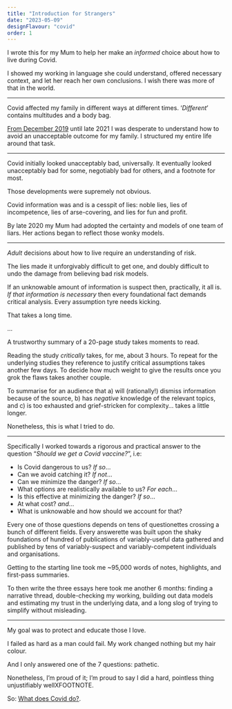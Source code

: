 ```yaml
---
title: "Introduction for Strangers"
date: "2023-05-09"
designFlavour: "covid"
order: 1
---
```


I wrote this for my Mum to help her make an _informed_ choice about how to live during Covid.

I showed my working in language she could understand, offered necessary context, and let her reach her own conclusions. I wish there was more of that in the world.

---

Covid affected my family in different ways at different times. ‘_Different_’ contains multitudes and a body bag.

[From December 2019](emailWarning) until late 2021 I was desperate to understand how to avoid an unacceptable outcome for my family. I structured my entire life around that task.

---

Covid initially looked unacceptably bad, universally. It eventually looked unacceptably bad for some, negotiably bad for others, and a footnote for most.

Those developments were supremely not obvious.

Covid information was and is a cesspit of lies: noble lies, lies of incompetence, lies of arse-covering, and lies for fun and profit.

By late 2020 my Mum had adopted the certainty and models of one team of liars. Her actions began to reflect those wonky models.

---

_Adult_ decisions about how to live require an understanding of risk.

The lies made it unforgivably difficult to get one, and doubly difficult to undo the damage from believing bad risk models.

If an unknowable amount of information is suspect then, practically, it all is. _If that information is necessary_ then every foundational fact demands critical analysis. Every assumption tyre needs kicking.

That takes a long time.

…

A trustworthy summary of a 20-page study takes moments to read.

Reading the study _critically_ takes, for me, about 3 hours. To repeat for the underlying studies they reference to justify critical assumptions takes another few days. To decide how much weight to give the results once you grok the flaws takes another couple.

To summarise for an audience that a) will (rationally!) dismiss information because of the source, b) has _negative_ knowledge of the relevant topics, and c) is too exhausted and grief-stricken for complexity… takes a little longer.

Nonetheless, this is what I tried to do.

---

Specifically I worked towards a rigorous and practical answer to the question “_Should we get a Covid vaccine?_”, i.e:

-   Is Covid dangerous to us? _If so_…
-   Can we avoid catching it? _If not_…
-   Can we minimize the danger? _If so_…
-   What options are realistically available to us? _For each_…
-   Is this effective at minimizing the danger? _If so_…
-   At what cost? _and_…
-   What is unknowable and how should we account for that?

Every one of those questions depends on tens of questionettes crossing a bunch of different fields. Every answerette was built upon the shaky foundations of hundred of publications of variably-useful data gathered and published by tens of variably-suspect and variably-competent individuals and organisations.

Getting to the starting line took me ~95,000 words of notes, highlights, and first-pass summaries.

To then write the three essays here took me another 6 months: finding a narrative thread, double-checking my working, building out data models and estimating my trust in the underlying data, and a long slog of trying to simplify without misleading.

---

My goal was to protect and educate those I love.

I failed as hard as a man could fail. My work changed nothing but my hair colour.

And I only answered one of the 7 questions: pathetic.

Nonetheless, I’m proud of it; I’m proud to say I did a hard, pointless thing unjustifiably wellXFOOTNOTE.

So: [What does Covid do?](symptoms).
